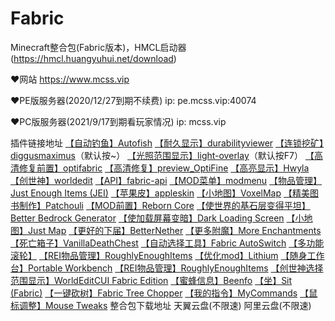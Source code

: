 # Fabric
Minecraft整合包(Fabric版本)，HMCL启动器(https://hmcl.huangyuhui.net/download)

♥网站 https://www.mcss.vip

♥PE版服务器(2020/12/27到期不续费)  ip:  pe.mcss.vip:40074

♥PC版服务器(2021/9/17到期看玩家情况)  ip:  mcss.vip

插件链接地址
[【自动钓鱼】Autofish](https://www.curseforge.com/minecraft/mc-mods/autofish)
[【耐久显示】durabilityviewer](https://www.curseforge.com/minecraft/mc-mods/giselbaers-durability-viewer)
[【连锁挖矿】diggusmaximus](https://www.curseforge.com/minecraft/mc-mods/diggus-maximus)（默认按~）
[【光照范围显示】light-overlay](https://www.curseforge.com/minecraft/mc-mods/light-overlay)（默认按F7）
[【高清修复前置】optifabric](https://www.curseforge.com/minecraft/mc-mods/optifabric)
[【高清修复】preview_OptiFine](https://www.optifine.net/downloads)
[【高亮显示】Hwyla](https://www.curseforge.com/minecraft/mc-mods/hwyla)
[【创世神】worldedit](https://www.curseforge.com/minecraft/mc-mods/worldedit)
[【API】fabric-api](https://www.curseforge.com/minecraft/mc-mods/fabric-api)
[【MOD菜单】modmenu](https://www.curseforge.com/minecraft/mc-mods/modmenu)
[【物品管理】Just Enough Items (JEI)](https://www.curseforge.com/minecraft/mc-mods/jei)
[【苹果皮】appleskin](https://www.curseforge.com/minecraft/mc-mods/appleskin)
[【小地图】VoxelMap](https://www.curseforge.com/minecraft/mc-mods/voxelmap)
[【精美图书制作】Patchouli](https://www.curseforge.com/minecraft/mc-mods/patchouli-fabric)
[【MOD前置】Reborn Core](https://www.curseforge.com/minecraft/mc-mods/reborncore)
[【使世界的基石层变得平坦】Better Bedrock Generator](https://www.curseforge.com/minecraft/mc-mods/better-bedrock-generator-fabric)
[【使加载屏幕变暗】Dark Loading Screen](https://www.curseforge.com/minecraft/mc-mods/dark-loading-screen)
[【小地图】Just Map](https://www.curseforge.com/minecraft/mc-mods/just-map)
[【更好的下届】BetterNether](https://www.curseforge.com/minecraft/mc-mods/betternether)
[【更多附魔】More Enchantments](https://www.curseforge.com/minecraft/mc-mods/fabric-more-enchantments)
[【死亡箱子】VanillaDeathChest](https://www.curseforge.com/minecraft/mc-mods/vanilladeathchest-fabric)
[【自动选择工具】Fabric AutoSwitch](https://www.curseforge.com/minecraft/mc-mods/fabric-autoswitch)
[【多功能滚轮】](https://www.curseforge.com/minecraft/mc-mods/mouse-wheelie)
[【REI物品管理】RoughlyEnoughItems](https://www.curseforge.com/minecraft/mc-mods/roughly-enough-items)
[【优化mod】Lithium](https://www.curseforge.com/minecraft/mc-mods/lithium)
[【随身工作台】Portable Workbench](https://www.curseforge.com/minecraft/mc-mods/portable-workbench)
[【REI物品管理】RoughlyEnoughItems](https://www.curseforge.com/minecraft/mc-mods/roughly-enough-items)
[【创世神选择范围显示】WorldEditCUI Fabric Edition](https://www.curseforge.com/minecraft/mc-mods/worldeditcui-fabric-edition)
[【蜜蜂信息】Beenfo](https://www.curseforge.com/minecraft/mc-mods/beenfo)
[【坐】Sit (Fabric)](https://www.curseforge.com/minecraft/mc-mods/sit-fabric)
[【一键砍树】Fabric Tree Chopper](https://www.curseforge.com/minecraft/mc-mods/fabric-tree-chopper)
[【我的指令】MyCommands](https://www.curseforge.com/minecraft/mc-mods/mycommands)
[【鼠标调整】Mouse Tweaks](https://www.curseforge.com/minecraft/mc-mods/mouse-tweaks)
整合包下载地址
天翼云盘(不限速)
阿里云盘(不限速)
